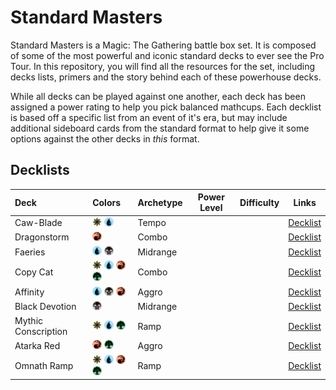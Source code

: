 # Standard Masters

Standard Masters is a Magic: The Gathering battle box set. It is composed of some of the most powerful and iconic standard decks to ever see the Pro Tour. In this repository, you will find all the resources for the set, including decks lists, primers and the story behind each of these powerhouse decks. 

While all decks can be played against one another, each deck has been assigned a power rating to help you pick balanced mathcups. Each decklist is based off a specific list from an event of it's era, but may include additional sideboard cards from the standard format to help give it some options against the other decks in _this_ format.

## Decklists

| Deck        | Colors                                                                  | Archetype | Power Level | Difficulty | Links   |
| :---------- | :-----------------------------------------------------------------------| :-------- | ----------- | ---------- | ------- |
| Caw-Blade   | <img src="assets/W.svg" width="15"> <img src="assets/U.svg" width="15"> | Tempo     |             |            | [Decklist](/decks/caw-blade/decklist.dec) |
| Dragonstorm | <img src="assets/R.svg" width="15">                                     | Combo     |             |            | [Decklist](/decks/dragon-storm/decklist.dec) |
| Faeries     | <img src="assets/U.svg" width="15"> <img src="assets/B.svg" width="15"> | Midrange  |             |            | [Decklist](/decks/faeries/decklist.dec) |
| Copy Cat    | <img src="assets/W.svg" width="15"> <img src="assets/U.svg" width="15"> <img src="assets/R.svg" width="15"> <img src="assets/G.svg" width="15"> | Combo  |             |            | [Decklist](/decks/copy-cat/decklist.dec) |
| Affinity    | <img src="assets/U.svg" width="15"> <img src="assets/B.svg" width="15"> <img src="assets/R.svg" width="15"> | Aggro  |             |            | [Decklist](/decks/ravager-affinity/decklist.dec) |
| Black Devotion | <img src="assets/B.svg" width="15"> | Midrange  |             |            | [Decklist](/decks/black-devotion/decklist.dec) |
| Mythic Conscription | <img src="assets/W.svg" width="15"> <img src="assets/U.svg" width="15"> <img src="assets/G.svg" width="15"> | Ramp  |             |            | [Decklist](/decks/mythic-conscription/decklist.dec) |
| Atarka Red  | <img src="assets/R.svg" width="15"> <img src="assets/G.svg" width="15"> | Aggro  |             |            | [Decklist](/decks/atarka-red/decklist.dec) |
| Omnath Ramp | <img src="assets/W.svg" width="15"> <img src="assets/U.svg" width="15"> <img src="assets/R.svg" width="15"> <img src="assets/G.svg" width="15"> | Ramp  |             |            | [Decklist](/decks/omnath-ramp/decklist.dec) |
